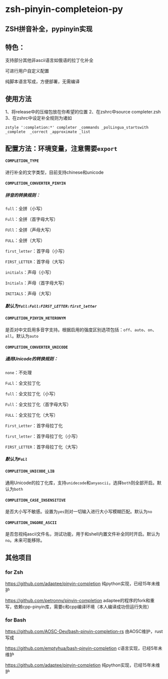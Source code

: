 # zsh-pinyin-completeion-py
## ZSH拼音补全，pypinyin实现

## 特色：
支持部分其他非ascii语言如俄语的拉丁化补全

可进行用户自定义配置

纯脚本语言写成，方便部署，无需编译

## 使用方法
1、将release中的压缩包放在你希望的位置
2、在zshrc中source completer.zsh
3、在zshrc中设定补全规则为诸如
```
zstyle ':completion:*' completer _commands _polLingua_startswith _complete  _correct _approximate _list
```

## 配置方法：环境变量，注意需要`export`
#### `COMPLETION_TYPE`
进行补全的文字类型，目前支持chinese和unicode

#### `COMPLETION_CONVERTER_PINYIN`
##### 拼音的转换规则：

`full`：全拼（小写）

`Full`：全拼（首字母大写）

`FUll`：全拼（声母大写）

`FULL`：全拼（大写）

`first_letter`：首字母（小写）

`FIRST_LETTER`：首字母（大写）

`initials`：声母（小写）

`Initials`：声母（首字母大写）

`INITIALS`：声母（大写）

##### 默认为`full:Full:FIRST_LETTER:first_letter`

#### `COMPLETION_PINYIN_HETERONYM`
是否对中文启用多音字支持。根据启用的强度区别选项包括：`off`、`auto`、`on`、`all`。默认为`auto`

#### `COMPLETION_CONVERTER_UNICODE`
##### 通用Unicode的转换规则：

`none`：不处理

`FuLl`：全文拉丁化

`full`：全文拉丁化（小写）

`Full`：全文拉丁化（首字母大写）

`FULL`：全文拉丁化（大写）

`First_Letter`：首字母拉丁化

`first_letter`：首字母拉丁化（小写）

`FIRST_LETTER`：首字母拉丁化（大写）

##### 默认为`FuLl`

#### `COMPLETION_UNICODE_LIB`

通用Unicode的拉丁化库，支持`unidecode`和`anyascii`，选择`both`则全部开启。默认为`both`

#### `COMPLETION_CASE_INSENSITIVE`

是否大小写不敏感。设置为`yes`则对一切输入进行大小写模糊匹配。默认为`no`

#### `COMPLETION_INGORE_ASCII`

是否忽视纯ascii文件名，测试功能，用于和shell内置文件补全同时开启。默认为`no`。未来可能移除。

## 其他项目
### for Zsh
https://github.com/adaptee/pinyin-completion 纯python实现，已经15年未维护

https://github.com/petronny/pinyin-completion adaptee的程序的fork和重写，依赖cpp-pinyin库，需要c和cpp编译环境（本人编译成功但运行失败）
### for Bash
https://github.com/AOSC-Dev/bash-pinyin-completion-rs 由AOSC维护，rust写成

https://github.com/emptyhua/bash-pinyin-completion c语言实现，已经5年未维护

https://github.com/adaptee/pinyin-completion 纯python实现，已经15年未维护
